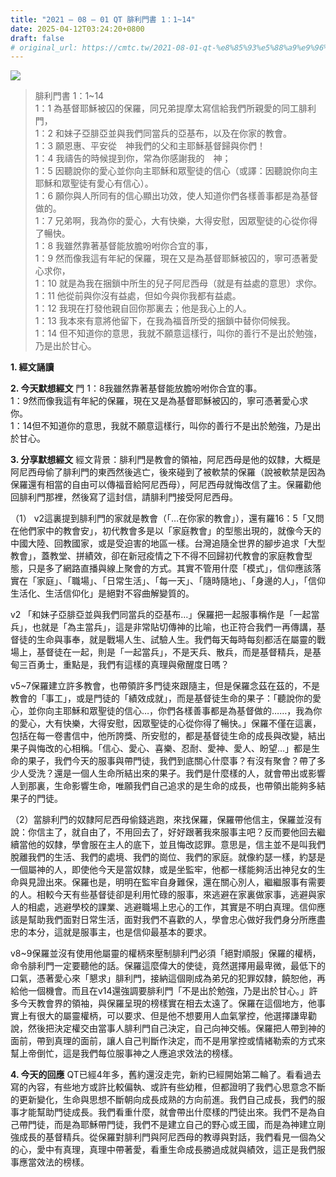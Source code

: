 ```yaml
---
title: "2021 – 08 – 01 QT 腓利門書 1：1~14"
date: 2025-04-12T03:24:20+0800
draft: false
# original_url: https://cmtc.tw/2021-08-01-qt-%e8%85%93%e5%88%a9%e9%96%80%e6%9b%b8-1%ef%bc%9a114
---
```


![](/images/qt.jpg)
> 腓利門書 1：1\~14  
> 1：1 為基督耶穌被囚的保羅，同兄弟提摩太寫信給我們所親愛的同工腓利門，  
> 1：2 和妹子亞腓亞並與我們同當兵的亞基布，以及在你家的教會。  
> 1：3 願恩惠、平安從　神我們的父和主耶穌基督歸與你們！  
> 1：4 我禱告的時候提到你，常為你感謝我的　神；  
> 1：5 因聽說你的愛心並你向主耶穌和眾聖徒的信心（或譯：因聽說你向主耶穌和眾聖徒有愛心有信心）。  
> 1：6 願你與人所同有的信心顯出功效，使人知道你們各樣善事都是為基督做的。  
> 1：7 兄弟啊，我為你的愛心，大有快樂，大得安慰，因眾聖徒的心從你得了暢快。  
> 1：8 我雖然靠著基督能放膽吩咐你合宜的事，  
> 1：9 然而像我這有年紀的保羅，現在又是為基督耶穌被囚的，寧可憑著愛心求你，  
> 1：10 就是為我在捆鎖中所生的兒子阿尼西母（就是有益處的意思）求你。  
> 1：11 他從前與你沒有益處，但如今與你我都有益處。  
> 1：12 我現在打發他親自回你那裏去；他是我心上的人。  
> 1：13 我本來有意將他留下，在我為福音所受的捆鎖中替你伺候我。  
> 1：14 但不知道你的意思，我就不願意這樣行，叫你的善行不是出於勉強，乃是出於甘心。

**1. 經文誦讀**

**2.  今天默想經文**
門 1：8我雖然靠著基督能放膽吩咐你合宜的事。  
1：9然而像我這有年紀的保羅，現在又是為基督耶穌被囚的，寧可憑著愛心求你。  
1：14但不知道你的意思，我就不願意這樣行，叫你的善行不是出於勉強，乃是出於甘心。

**3. 分享默想經文**
經文背景：腓利門是教會的領袖，阿尼西母是他的奴隸，大概是阿尼西母偷了腓利門的東西然後逃亡，後來碰到了被軟禁的保羅（說被軟禁是因為保羅還有相當的自由可以傳福音給阿尼西母），阿尼西母就悔改信了主。保羅勸他回腓利門那裡，然後寫了這封信，請腓利門接受阿尼西母。

（1） v2這裏提到腓利門的家就是教會（「…在你家的教會」），還有羅16：5「又問在他們家中的教會安」，初代教會多是以「家庭教會」的型態出現的，就像今天的中國大陸、回教國家，或是受迫害的地區一樣。台灣追隨全世界的腳步追求「大型教會」，蓋教堂、拼績效，卻在新冠疫情之下不得不回歸初代教會的家庭教會型態，只是多了網路直播與線上聚會的方式。其實不管用什麼「模式」，信仰應該落實在「家庭」、「職場」、「日常生活」、「每一天」、「隨時隨地」、「身邊的人」，「信仰生活化、生活信仰化」是絕對不容曲解變質的。

v2 「和妹子亞腓亞並與我們同當兵的亞基布…」保羅把一起服事稱作是「一起當兵」，也就是「為主當兵」，這是非常貼切傳神的比喻，也正符合我們一再傳講，基督徒的生命與事奉，就是戰場人生、試驗人生。我們每天每時每刻都活在屬靈的戰場上，基督徒在一起，則是「一起當兵」，不是天兵、散兵，而是基督精兵，是基甸三百勇士，重點是，我們有這樣的真理與儆醒度日嗎？

v5\~7保羅建立許多教會，也帶領許多門徒來跟隨主，但是保羅念茲在茲的，不是教會的「事工」，或是門徒的「績效成就」，而是基督徒生命的果子：「聽說你的愛心，並你向主耶穌和眾聖徒的信心…，你們各樣善事都是為基督做的……，我為你的愛心，大有快樂，大得安慰，因眾聖徒的心從你得了暢快。」保羅不僅在這裏，包括在每一卷書信中，他所誇獎、所安慰的，都是基督徒生命的成長與改變，結出果子與悔改的心相稱。「信心、愛心、喜樂、忍耐、愛神、愛人、盼望…」都是生命的果子，我們今天的服事與帶門徒，我們到底關心什麼事？有沒有聚會？帶了多少人受洗？還是一個人生命所結出來的果子。我們是什麼樣的人，就會帶出或影響人到那裏，生命影響生命，唯願我們自己追求的是生命的成長，也帶領出能夠多結果子的門徒。

（2）當腓利門的奴隸阿尼西母偷錢逃跑，來找保羅，保羅帶他信主，保羅並沒有說：你信主了，就自由了，不用回去了，好好跟著我來服事主吧？反而要他回去繼續當他的奴隸，學會服在主人的底下，並且悔改認罪。意思是，信主並不是叫我們脫離我們的生活、我們的處境、我們的崗位、我們的家庭。就像約瑟一樣，約瑟是一個屬神的人，即使他今天是當奴隸，或是坐監牢，他都一樣能夠活出神兒女的生命與見證出來。保羅也是，明明在監牢自身難保，還在關心別人，繼繼服事有需要的人。相較今天有些基督徒卻是利用忙碌的服事，來逃避在家裏做家事，逃避與家人的相處，逃避學校的課業、逃避職場上忠心的工作，其實是不明白真理。信仰應該是幫助我們面對日常生活，面對我們不喜歡的人，學會忠心做好我們身分所應盡忠的本分，這就是服事主，也是信仰最基本的要求。

v8\~9保羅並沒有使用他屬靈的權柄來壓制腓利門必須「絕對順服」保羅的權柄，命令腓利門一定要聽他的話。保羅這麼偉大的使徒，竟然選擇用最卑微，最低下的口氣，憑著愛心來「懇求」腓利門，接納這個剛成為弟兄的犯罪奴隸，饒恕他，再給他一個機會。而且在v14還強調要腓利門「不是出於勉強，乃是出於甘心。」許多今天教會界的領袖，與保羅呈現的榜樣實在相去太遠了。保羅在這個地方，他事實上有很大的屬靈權柄，可以要求、但是他不想要用人血氣掌控，他選擇謙卑勸說，然後把決定權交由當事人腓利門自己決定，自己向神交帳。保羅把人帶到神的面前，帶到真理的面前，讓人自己判斷作決定，而不是用掌控或情緒勒索的方式來幫上帝倒忙，這是我們每位服事神之人應追求效法的榜樣。

**4. 今天的回應**
QT已經4年多，舊約還沒走完，新約已經開始第二輪了。看看過去寫的內容，有些地方或許比較偏執、或許有些幼稚，但都證明了我們心思意念不斷的更新變化，生命與思想不斷朝向成長成熟的方向前進。我們自己成長，我們的服事才能幫助門徒成長。我們看重什麼，就會帶出什麼樣的門徒出來。我們不是為自己帶門徒，而是為耶穌帶門徒，我們不是建立自己的野心或王國，而是為神建立剛強成長的基督精兵。從保羅對腓利門與阿尼西母的教導與對話，我們看見一個為父的心，愛中有真理，真理中帶著愛，看重生命成長勝過成就與績效，這正是我們服事應當效法的榜樣。
